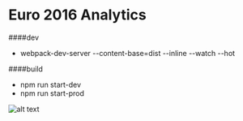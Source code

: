 # Euro 2016 Analytics

####dev
* webpack-dev-server --content-base=dist --inline --watch --hot

####build
* npm run start-dev
* npm run start-prod

![alt text](https://raw.githubusercontent.com/kirillstepkin/euro16/master/assets/0781b7d6c2.png)